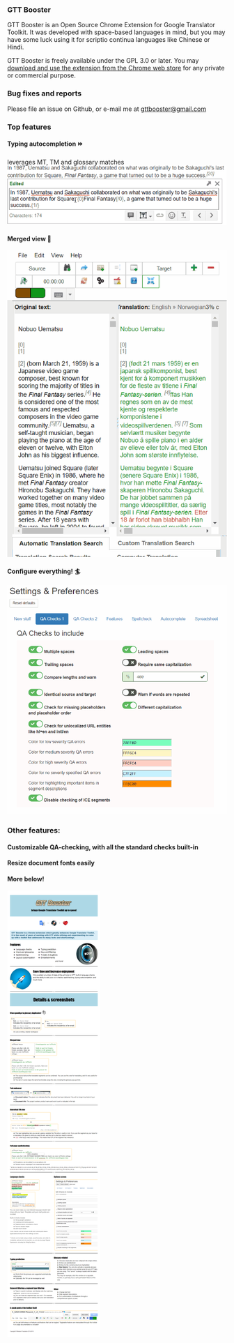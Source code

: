 ### GTT Booster

GTT Booster is an Open Source Chrome Extension for Google Translator Toolkit. It was developed with space-based languages in mind, but you may have some luck using it for scriptio continua languages like Chinese or Hindi.

GTT Booster is freely available under the GPL 3.0 or later. You may [download and use the extension from the Chrome web store](https://chrome.google.com/webstore/detail/google-translator-toolkit/pjankaakojbendjaejlcnpgeldmfpjed) for any private or commercial purpose.

### Bug fixes and reports

Please file an issue on Github, or e-mail me at [gttbooster@gmail.com](gttbooster@gmail.com)

### Top features

#### Typing autocompletion :fast_forward:
leverages MT, TM and glossary matches
![](img/typing_autocompletion.gif)








#### Merged view :page_with_curl:
![](img/merged_view.gif)








#### Configure everything! :surfer:
![](img/options_screen.gif)







### Other features:
#### Customizable QA-checking, with all the standard checks built-in
#### Resize document fonts easily
#### More below!
![](img/features.png)



